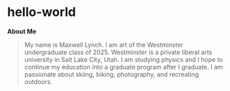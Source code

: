 # hello-world

**About Me**
> My name is Maxwell Lynch. I am art of the Westminster undergraduate class of 2025. Westminster is a private liberal arts university in Salt Lake City, Utah. I am studying physics and I hope to continue my education into a graduate program after I graduate. I am passionate about skiing, biking, photography, and recreating outdoors.
